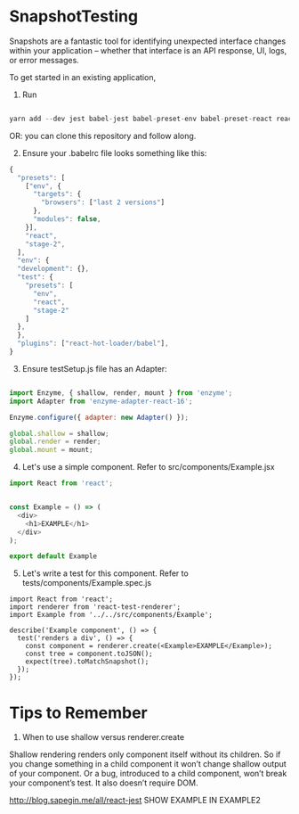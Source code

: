 # SnapshotTesting

Snapshots are a fantastic tool for identifying unexpected interface changes within your application – whether that interface is an API response, UI, logs, or error messages.

To get started in an existing application, 

1. Run

```javascript

yarn add --dev jest babel-jest babel-preset-env babel-preset-react react-test-renderer

```

OR: you can clone this repository and follow along.

2. Ensure your .babelrc file looks something like this: 

```javascript
{
  "presets": [
    ["env", {
      "targets": {
        "browsers": ["last 2 versions"]
      },
      "modules": false,
    }],
    "react",
    "stage-2",
  ],
  "env": {
  "development": {},
  "test": {
    "presets": [
      "env",
      "react",
      "stage-2"
    ]
  },
  },
  "plugins": ["react-hot-loader/babel"],
}


```
3. Ensure testSetup.js file has an Adapter:

```javascript

import Enzyme, { shallow, render, mount } from 'enzyme';
import Adapter from 'enzyme-adapter-react-16';

Enzyme.configure({ adapter: new Adapter() });

global.shallow = shallow;
global.render = render;
global.mount = mount;

```

4. Let's use a simple component. Refer to src/components/Example.jsx

```javascript
import React from 'react';


const Example = () => (
  <div>
    <h1>EXAMPLE</h1>
  </div>
);

export default Example

```

5. Let's write a test for this component. Refer to tests/components/Example.spec.js

```javascipt
import React from 'react';
import renderer from 'react-test-renderer';
import Example from '../../src/components/Example';

describe('Example component', () => {
  test('renders a div', () => {
    const component = renderer.create(<Example>EXAMPLE</Example>);
    const tree = component.toJSON();
    expect(tree).toMatchSnapshot();
  });
});

```

# Tips to Remember

1. When to use shallow versus renderer.create

Shallow rendering renders only component itself without its children. 
So if you change something in a child component it won’t change shallow output of your component. 
Or a bug, introduced to a child component, won’t break your component’s test. It also doesn’t require DOM.

http://blog.sapegin.me/all/react-jest SHOW EXAMPLE IN EXAMPLE2
